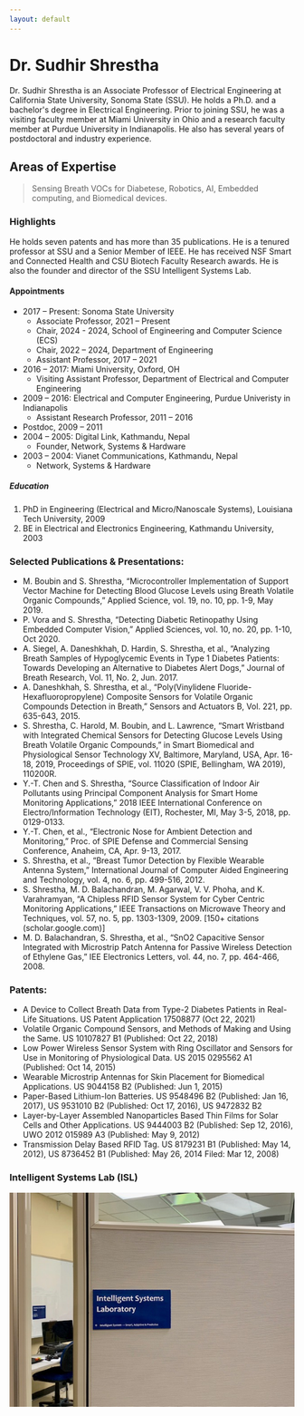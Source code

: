 ```yaml
---
layout: default
---
```


<!-- Text can be **bold**, _italic_, or ~~strikethrough~~. -->

<!-- [Link to another page](./another-page.html). -->

<!-- There should be whitespace between paragraphs.

There should be whitespace between paragraphs. We recommend including a README, or a file with information about your project. -->

# Dr. Sudhir Shrestha

Dr. Sudhir Shrestha is an Associate Professor of Electrical Engineering at California State University, Sonoma State (SSU). He holds a Ph.D. and a bachelor's degree in Electrical Engineering. Prior to joining SSU, he was a visiting faculty member at Miami University in Ohio and a research faculty member at Purdue University in Indianapolis. He also has several years of postdoctoral and industry experience. 

## Areas of Expertise

>Sensing Breath VOCs for Diabetese, 
>Robotics,
>AI,
>Embedded computing, and
>Biomedical devices.

### Highlights

He holds seven patents and has more than 35 publications. He is a tenured professor at SSU and a Senior Member of IEEE. He has received NSF Smart and Connected Health and CSU Biotech Faculty Research awards. He is also the founder and director of the SSU Intelligent Systems Lab.

#### Appointments

*  2017 – Present: Sonoma State University
    * Associate Professor, 2021 – Present
    * Chair, 2024 - 2024, School of Engineering and Computer Science (ECS)
    * Chair, 2022  – 2024, Department of Engineering
    * Assistant Professor, 2017 – 2021
*  2016 – 2017:  Miami University, Oxford, OH
   * Visiting Assistant Professor, Department of Electrical and Computer Engineering
*  2009 – 2016: Electrical and Computer Engineering, Purdue Univeristy in Indianapolis
   * Assistant Research Professor, 2011 – 2016
  *  Postdoc, 2009 – 2011
*  2004 – 2005: Digital Link, Kathmandu, Nepal
   * Founder, Network, Systems & Hardware
*  2003 – 2004: Vianet Communications, Kathmandu, Nepal
   * Network, Systems & Hardware

##### Education

1.  PhD in Engineering (Electrical and Micro/Nanoscale Systems), Louisiana Tech University, 2009
2.  BE in Electrical and Electronics Engineering, Kathmandu University, 2003

<!-- ###### Header 6

| head1        | head two          | three |
|:-------------|:------------------|:------|
| ok           | good swedish fish | nice  |
| out of stock | good and plenty   | nice  |
| ok           | good `oreos`      | hmm   |
| ok           | good `zoute` drop | yumm  |

### There's a horizontal rule below this.

* * * -->

### Selected Publications & Presentations:

*   M. Boubin and S. Shrestha, “Microcontroller Implementation of Support Vector Machine for Detecting Blood Glucose Levels using Breath Volatile Organic Compounds,” Applied Science, vol. 19, no. 10, pp. 1-9, May 2019.
*   P. Vora and S. Shrestha, “Detecting Diabetic Retinopathy Using Embedded Computer Vision,” Applied Sciences, vol. 10, no. 20, pp. 1-10, Oct 2020.
*   A. Siegel, A. Daneshkhah, D. Hardin, S. Shrestha, et al., “Analyzing Breath Samples of Hypoglycemic Events in Type 1 Diabetes Patients: Towards Developing an Alternative to Diabetes Alert Dogs,” Journal of Breath Research, Vol. 11, No. 2, Jun. 2017.
*   A. Daneshkhah, S. Shrestha, et al., “Poly(Vinylidene Fluoride-Hexafluoropropylene) Composite Sensors for Volatile Organic Compounds Detection in Breath,” Sensors and Actuators B, Vol. 221, pp. 635-643, 2015.
*   S. Shrestha, C. Harold, M. Boubin, and L. Lawrence, “Smart Wristband with Integrated Chemical Sensors for Detecting Glucose Levels Using Breath Volatile Organic Compounds,” in Smart Biomedical and Physiological Sensor Technology XV, Baltimore, Maryland, USA, Apr. 16-18, 2019, Proceedings of SPIE, vol. 11020 (SPIE, Bellingham, WA 2019), 110200R.
*   Y.-T. Chen and S. Shrestha, “Source Classification of Indoor Air Pollutants using Principal Component Analysis for Smart Home Monitoring Applications,” 2018 IEEE International Conference on Electro/Information Technology (EIT), Rochester, MI, May 3-5, 2018, pp. 0129-0133.
*   Y.-T. Chen,  et al., “Electronic Nose for Ambient Detection and Monitoring,” Proc. of SPIE Defense and Commercial Sensing Conference, Anaheim, CA, Apr. 9-13, 2017.
*   S. Shrestha, et al., “Breast Tumor Detection by Flexible Wearable Antenna System,” International Journal of Computer Aided Engineering and Technology, vol. 4, no. 6, pp. 499-516, 2012.
*   S. Shrestha, M. D. Balachandran, M. Agarwal, V. V. Phoha, and K. Varahramyan, “A Chipless RFID Sensor System for Cyber Centric Monitoring Applications,” IEEE Transactions on Microwave Theory and Techniques, vol. 57, no. 5, pp. 1303-1309, 2009. [150+ citations (scholar.google.com)]
*   M. D. Balachandran, S. Shrestha, et al., “SnO2 Capacitive Sensor Integrated with Microstrip Patch Antenna for Passive Wireless Detection of Ethylene Gas,” IEE Electronics Letters, vol. 44, no. 7, pp. 464-466, 2008.

### Patents:

*  A Device to Collect Breath Data from Type-2 Diabetes Patients in Real-Life Situations. US Patent Application  17508877 (Oct 22, 2021)
*  Volatile Organic Compound Sensors, and Methods of Making and Using the Same. US 10107827 B1 (Published: Oct 22, 2018)
*  Low Power Wireless Sensor System with Ring Oscillator and Sensors for Use in Monitoring of Physiological Data. US 2015 0295562 A1 (Published: Oct 14, 2015)
*  Wearable Microstrip Antennas for Skin Placement for Biomedical Applications. US 9044158 B2 (Published: Jun 1, 2015)
*  Paper-Based Lithium-Ion Batteries. US 9548496 B2 (Published: Jan 16, 2017), US 9531010 B2 (Published: Oct 17, 2016), US 9472832 B2
*  Layer-by-Layer Assembled Nanoparticles Based Thin Films for Solar Cells and Other Applications. US 9444003 B2 (Published: Sep 12, 2016), UWO 2012 015989 A3 (Published: May 9, 2012)
*  Transmission Delay Based RFID Tag. US 8179231 B1 (Published: May 14, 2012), US 8736452 B1 (Published: May 26, 2014 Filed: Mar 12, 2008)

### Intelligent Systems Lab (ISL)

![ISL](images/isl_1.jpg)

<!-- ### And a nested list:

- level 1 item
  - level 2 item
  - level 2 item
    - level 3 item
    - level 3 item
- level 1 item
  - level 2 item
  - level 2 item
  - level 2 item
- level 1 item
  - level 2 item
  - level 2 item
- level 1 item


### Small image

![ISL](images/isl_1.jpg)

### Large image

![Branching](https://guides.github.com/activities/hello-world/branching.png)


### Definition lists can be used with HTML syntax.

<dl>
<dt>Name</dt>
<dd>Godzilla</dd>
<dt>Born</dt>
<dd>1952</dd>
<dt>Birthplace</dt>
<dd>Japan</dd>
<dt>Color</dt>
<dd>Green</dd>
</dl>

```
Long, single-line code blocks should not wrap. They should horizontally scroll if they are too long. This line should be long enough to demonstrate this.
```

```
The final element.
```
-->
